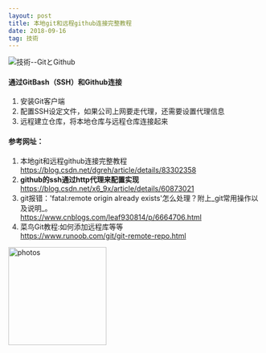 ```yaml
---
layout: post
title: 本地git和远程github连接完整教程
date: 2018-09-16
tag: 技術
---
```


 ![技術--GitとGithub](http://osg1u3s09.bkt.clouddn.com/image/jpg/material/DSC_Tianjin%20%28small%29.jpg)

#### 通过GitBash（SSH）和Github连接  
1. 安装Git客户端  
2. 配置SSH设定文件，如果公司上网要走代理，还需要设置代理信息  
3. 远程建立仓库，将本地仓库与远程仓库连接起来  
  
#### 参考网址： 
1. 本地git和远程github连接完整教程   
<https://blog.csdn.net/dgreh/article/details/83302358>  
2. **github的ssh通过http代理来配置实现**  
<https://blog.csdn.net/x6_9x/article/details/60873021>  
3. git报错：'fatal:remote origin already exists'怎么处理？附上_git常用操作以及说明_。  
<https://www.cnblogs.com/leaf930814/p/6664706.html>  
4. 菜鸟Git教程:如何添加远程库等等  
<https://www.runoob.com/git/git-remote-repo.html>  

<a href="/photos/" target="_blank"><img src="http://omjh2j5h3.bkt.clouddn.com/%E5%A4%A9%E7%AD%96.jpg" width="195" height="195" alt="photos"/></a>

